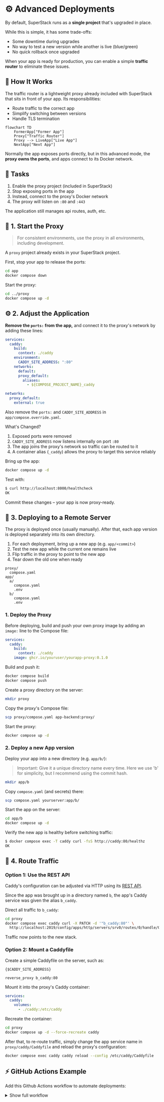 # ⚙️ Advanced Deployments

By default, SuperStack runs as a **single project** that's upgraded in place.

While this is simple, it has some trade-offs:

- Some downtime during upgrades
- No way to test a new version while another is live (blue/green)
- No quick rollback once upgraded

When your app is ready for production, you can enable a simple **traffic
router** to eliminate these issues.

## 🧭 How It Works

The traffic router is a lightweight proxy already included with SuperStack that
sits in front of your app. Its responsibilities:

- Route traffic to the correct app
- Simplify switching between versions
- Handle TLS termination

```mermaid
flowchart TD
    FormerApp["Former App"]
    Proxy["Traffic Router"]
    Proxy --> LiveApp["Live App"]
    NextApp["Next App"]
```

Normally the app exposes ports directly, but in this advanced mode, the **proxy
owns the ports**, and apps connect to its Docker network.

## 🔄 Tasks

1. Enable the proxy project (included in SuperStack)
1. Stop exposing ports in the app
1. Instead, connect to the proxy's Docker network
1. The proxy will listen on `:80` and `:443`

The application still manages api routes, auth, etc.

## 🧱 1. Start the Proxy

> For consistent environments, use the proxy in all environments, including
> development.

A `proxy` project already exists in your SuperStack project.

First, stop your app to release the ports:

```sh
cd app
docker compose down
```

Start the proxy:

```sh
cd ../proxy
docker compose up -d
```

## ⚙️ 2. Adjust the Application

**Remove the `ports:` from the app,** and connect it to the proxy's network by
adding these lines:

```yaml title="app/compose.yaml" hl_lines="5-15"
services:
  caddy:
    build:
      context: ./caddy
    environment:
      CADDY_SITE_ADDRESS: ":80"
    networks:
      default:
      proxy_default:
        aliases:
          - ${COMPOSE_PROJECT_NAME}_caddy

networks:
  proxy_default:
    external: true
```

Also remove the `ports:` and `CADDY_SITE_ADDRESS` in
`app/compose.override.yaml`.

What's Changed?

1. Exposed ports were removed
1. `CADDY_SITE_ADDRESS` now listens internally on port `:80`
1. The app joins the proxy's network so traffic can be routed to it
1. A container alias (`_caddy`) allows the proxy to target this service
   reliably

Bring up the app:

```sh
docker compose up -d
```

Test with:

```sh
$ curl http://localhost:8000/healthcheck
OK
```

Commit these changes – your app is now proxy-ready.

## 🚀 3. Deploying to a Remote Server

The proxy is deployed once (usually manually). After that, each app version is
deployed separately into its own directory.

1. For each deployment, bring up a new app (e.g. `app/<commit>`)
1. Test the new app while the current one remains live
1. Flip traffic in the proxy to point to the new app
1. Tear down the old one when ready

```
proxy/
  compose.yaml
app/
  a/
    compose.yaml
    .env
  b/
    compose.yaml
    .env
```

### 1. Deploy the Proxy

Before deploying, build and push your own proxy image by adding an `image:`
line to the Compose file:

```yaml title="proxy/compose.yaml" hl_lines="5"
services:
  caddy:
    build:
      context: ./caddy
    image: ghcr.io/youruser/yourapp-proxy:0.1.0
```

Build and push it:

```sh
docker compose build
docker compose push
```

Create a proxy directory on the server:

```sh
mkdir proxy
```

Copy the proxy's Compose file:

```sh
scp proxy/compose.yaml app-backend:proxy/
```

Start the proxy:

```sh
docker compose up -d
```

### 2. Deploy a new App version

Deploy your app into a new directory (e.g. `app/b/`):

> Important: Give it a unique directory name every time. Here we use 'b' for
> simplicity, but I recommend using the commit hash.

```sh
mkdir app/b
```

Copy `compose.yaml` (and secrets) there:

```sh
scp compose.yaml yourserver:app/b/
```

Start the app on the server:

```sh
cd app/b
docker compose up -d
```

Verify the new app is healthy before switching traffic:

```sh
$ docker compose exec -T caddy curl -fsS http://caddy:80/healthz
OK
```

## 🔁 4. Route Traffic

### Option 1: Use the REST API

Caddy's configuration can be adjusted via HTTP using its [REST
API](https://caddyserver.com/docs/api).

Since the app was brought up in a directory named `b`, the app's Caddy service
was given the alias `b_caddy`.

Direct all traffic to `b_caddy`:

```sh
cd proxy
docker compose exec caddy curl -X PATCH -d '"b_caddy:80"' \
  http://localhost:2019/config/apps/http/servers/srv0/routes/0/handle/0/upstreams/0/dial
```

Traffic now points to the new stack.

### Option 2: Mount a Caddyfile

Create a simple Caddyfile on the server, such as:

```caddyfile title="proxy/caddy/Caddyfile"
{$CADDY_SITE_ADDRESS}

reverse_proxy b_caddy:80
```

Mount it into the proxy's Caddy container:

```yaml title="proxy/compose.yaml" hl_lines="4"
services:
  caddy:
    volumes:
      - ./caddy:/etc/caddy
```

Recreate the container:

```sh
cd proxy
docker compose up -d --force-recreate caddy
```

After that, to re-route traffic, simply change the app service name in
`proxy/caddy/Caddyfile` and reload the proxy's configuration:

```sh
docker compose exec caddy caddy reload --config /etc/caddy/Caddyfile
```

## ⚡ GitHub Actions Example

Add this Github Actions workflow to automate deployments:

<details>
<summary>Show full workflow</summary>

```yaml title=".github/workflows/ci.yaml"
name: Deploy

on:
  push:
    branches:
      - prod

jobs:
  deploy:
    runs-on: ubuntu-latest
    steps:
      - name: Checkout code
        uses: actions/checkout@v4

      - name: Copy compose.yaml from repository to deployment dir
        uses: appleboy/scp-action@master
        with:
          host: ${{ secrets.VPS_HOST }}
          username: ${{ secrets.VPS_USER }}
          key: ${{ secrets.VPS_SSH_KEY }}
          source: "app/compose.yaml"
          target: "app/${{ github.sha }}/"
          strip_components: 1

      - name: Deploy with Docker Compose
        uses: appleboy/ssh-action@v1.0.3
        env:
          GHCR_PAT: ${{ secrets.GHCR_PAT }}
        with:
          host: ${{ secrets.VPS_HOST }}
          username: ${{ secrets.VPS_USER }}
          key: ${{ secrets.VPS_SSH_KEY }}
          envs: GHCR_PAT
          script: |
            set -euo pipefail
            cp .env app/${{ github.sha }}/
            cd app/${{ github.sha }}

            # Pull images
            echo "$GHCR_PAT" | docker login ghcr.io --username "${{ github.actor }}" --password-stdin
            DOCKER_CLIENT_TIMEOUT=300 COMPOSE_HTTP_TIMEOUT=300 docker compose pull --quiet

            # Bring up stack and run healthchecks
            trap 'docker compose down' ERR
            docker compose up --detach
            docker compose exec -T caddy curl -fsS http://caddy:80/healthz
            # Add more healthchecks here
            # docker compose exec -T caddy curl -fsS http://api:8080/healthz
            # docker compose exec -T caddy curl -fsS http://postgrest:3000/

      - name: Flip traffic
        uses: appleboy/ssh-action@v1.0.3
        with:
          host: ${{ secrets.VPS_HOST }}
          username: ${{ secrets.VPS_USER }}
          key: ${{ secrets.VPS_SSH_KEY }}
          script: |
            set -euo pipefail
            cd proxy/caddy

            # Grab the formerly-active stack so we can stop the containers later
            OLD_HASH=$(grep '^reverse_proxy' Caddyfile | awk '{print $2}' | cut -d_ -f1)

            # Flip traffic
            sed -i "s|^reverse_proxy .*:80|reverse_proxy ${{ github.sha }}_caddy:80|" Caddyfile
            docker compose exec caddy caddy reload --config /etc/caddy/Caddyfile

            # Stop the old stack
            cd ~/app/$OLD_HASH
            docker compose down

            # Add to deploy.log
            mkdir -p /var/log/sku-generator
            echo "$(date -u +"%Y-%m-%dT%H:%M:%SZ") ${{ github.sha }}" >> /var/log/sku-generator/deploy.log
```

</details>
